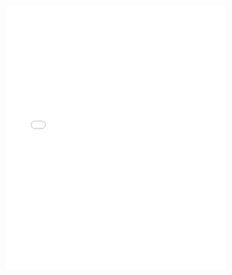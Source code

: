 <br>
<br>

<embed src="PACEPivotalCorporateDeck2019.pdf" type="application/pdf" width="100%" height="600px" allowfullscreen="true" />

